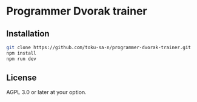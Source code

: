 # Programmer Dvorak trainer

## Installation

```sh
git clone https://github.com/toku-sa-n/programmer-dvorak-trainer.git
npm install
npm run dev
```

## License

AGPL 3.0 or later at your option.

